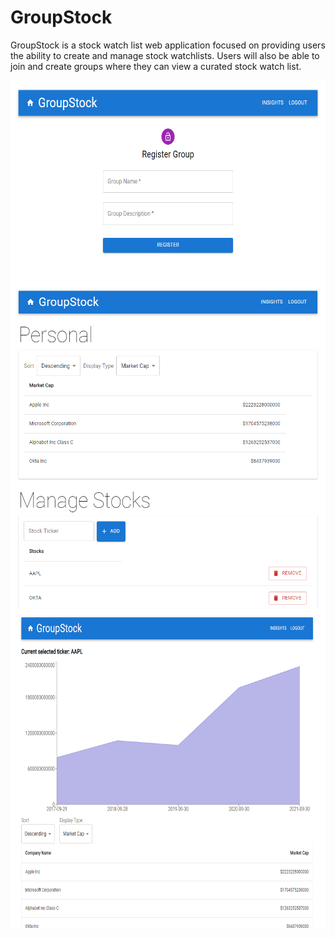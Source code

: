 # GroupStock

GroupStock is a stock watch list web application focused on providing users the
ability to create and manage stock watchlists. Users will also be able to join and
create groups where they can view a curated stock watch list.

<img src="imgs/1.png" alt="1" style="height: 320px; width:600px;"/>
<img src="imgs/2.png" alt="1" style="height: 520px; width:600px;"/>
<img src="imgs/3.png" alt="1" style="height: 510px; width:600px;"/>